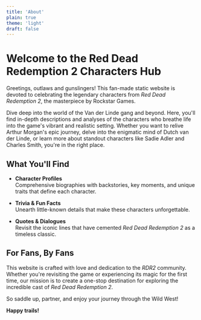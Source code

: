 ```yaml
---
title: 'About'
plain: true
theme: 'light'
draft: false
---
```

# Welcome to the Red Dead Redemption 2 Characters Hub

Greetings, outlaws and gunslingers! This fan-made static website is devoted to celebrating the legendary characters from *Red Dead Redemption 2*, the masterpiece by Rockstar Games.

Dive deep into the world of the Van der Linde gang and beyond. Here, you'll find in-depth descriptions and analyses of the characters who breathe life into the game's vibrant and realistic setting. Whether you want to relive Arthur Morgan's epic journey, delve into the enigmatic mind of Dutch van der Linde, or learn more about standout characters like Sadie Adler and Charles Smith, you're in the right place.

## What You'll Find

- **Character Profiles**  
  Comprehensive biographies with backstories, key moments, and unique traits that define each character.

- **Trivia & Fun Facts**  
  Unearth little-known details that make these characters unforgettable.

- **Quotes & Dialogues**  
  Revisit the iconic lines that have cemented *Red Dead Redemption 2* as a timeless classic.

## For Fans, By Fans

This website is crafted with love and dedication to the *RDR2* community. Whether you're revisiting the game or experiencing its magic for the first time, our mission is to create a one-stop destination for exploring the incredible cast of *Red Dead Redemption 2*.

So saddle up, partner, and enjoy your journey through the Wild West!

**Happy trails!**
